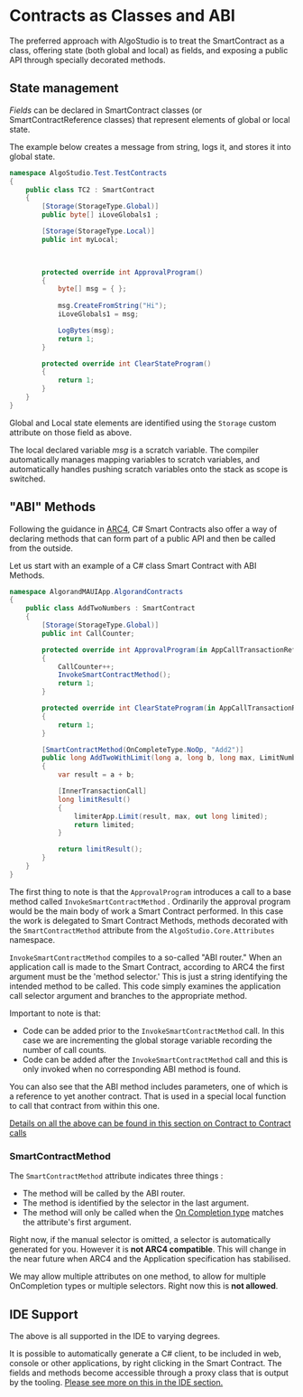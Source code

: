 # Contracts as Classes and ABI

The preferred approach with AlgoStudio is to treat the SmartContract as 
a class, offering state (both global and local) as fields, and exposing
a public API through specially decorated methods.


## State management

*Fields* can be declared in SmartContract classes (or SmartContractReference classes) that represent elements of global or local state.

The example below creates a message from string, logs it, and stores it into global state. 

```cs
namespace AlgoStudio.Test.TestContracts 
{
    public class TC2 : SmartContract    
    {
        [Storage(StorageType.Global)]
        public byte[] iLoveGlobals1 ;     

        [Storage(StorageType.Local)]
        public int myLocal;


     
        protected override int ApprovalProgram() 
        {
            byte[] msg = { };
            
            msg.CreateFromString("Hi");
            iLoveGlobals1 = msg;

            LogBytes(msg);
            return 1;
        }

        protected override int ClearStateProgram()
        {
            return 1;
        }
    }
}

```

Global and Local state elements are identified using the ```Storage``` custom attribute on those field as above.

The local declared variable *msg* is a scratch variable. The compiler automatically manages mapping variables to scratch variables, and automatically
handles pushing scratch variables onto the stack as scope is switched. 

## "ABI" Methods

Following the guidance in [ARC4](https://github.com/algorandfoundation/ARCs/blob/main/ARCs/arc-0004.md), C# Smart Contracts
also offer a way of declaring methods that can form part of a public API and then be called from the outside.

Let us start with an example of a C# class Smart Contract with ABI Methods.

```cs
namespace AlgorandMAUIApp.AlgorandContracts
{
    public class AddTwoNumbers : SmartContract
    {
        [Storage(StorageType.Global)]
        public int CallCounter;

        protected override int ApprovalProgram(in AppCallTransactionReference transaction)
        {
            CallCounter++;
            InvokeSmartContractMethod();
            return 1;
        }

        protected override int ClearStateProgram(in AppCallTransactionReference transaction)
        {
            return 1;
        }

        [SmartContractMethod(OnCompleteType.NoOp, "Add2")]
        public long AddTwoWithLimit(long a, long b, long max, LimitNumbersReference limiterApp)
        {
            var result = a + b;

            [InnerTransactionCall]
            long limitResult()
            {
                limiterApp.Limit(result, max, out long limited);
                return limited;
            }

            return limitResult();
        }
    }
}


```

The first thing to note is that the ```ApprovalProgram``` introduces a call to a base method 
called ```InvokeSmartContractMethod``` . Ordinarily the approval program would 
be the main body of work a Smart Contract performed. In this case the work 
is delegated to Smart Contract Methods, methods decorated with the ```SmartContractMethod``` attribute
from the ```AlgoStudio.Core.Attributes``` namespace.

```InvokeSmartContractMethod``` compiles to a so-called "ABI router." When
an application call is made to the Smart Contract, according to ARC4 the first 
argument must be the 'method selector.' This is just a string identifying the
intended method to be called. This code simply examines the application call selector
argument and branches to the appropriate method.

Important to note is that:
- Code can be added prior to the ```InvokeSmartContractMethod``` call. In this case we are incrementing the global storage variable recording the number of call counts.
- Code can be added after the ```InvokeSmartContractMethod``` call and this is only invoked when no corresponding ABI method is found.

You can also see that the ABI method includes parameters, one of which is a reference to
yet another contract. That is used in a special local function to call that contract from within
this one.

[Details on all the above can be found in this section on Contract to Contract calls](../Transactions/ContractToContract.md)

### SmartContractMethod

The ```SmartContractMethod``` attribute indicates three things :

- The method will be called by the ABI router.
- The method is identified by the selector in the last argument.
- The method will only be called when the [On Completion type](https://developer.algorand.org/docs/get-details/dapps/smart-contracts/apps/?from_query=oncompletion#the-lifecycle-of-a-smart-contract) matches the attribute's first argument.

Right now, if the manual selector is omitted, a selector is automatically generated for you. 
However it is **not ARC4 compatible**. This will change in the near future when 
ARC4 and the Application specification has stabilised.

We may allow multiple attributes on one method, to allow for multiple OnCompletion types
or multiple selectors. Right now this is **not allowed**.

## IDE Support

The above is all supported in the IDE to varying degrees.

It is possible to automatically generate a C# client, to be included in web, console or other applications, 
by right clicking in the Smart Contract. The fields and methods become accessible through
a proxy class that is output by the tooling. [Please see more on this in the IDE section.](../IDE/IDE.md)



